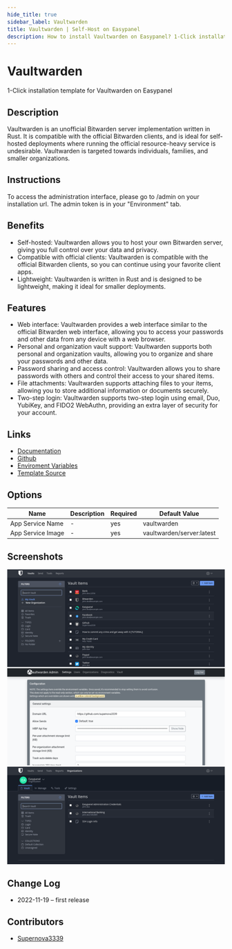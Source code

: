 ```yaml
---
hide_title: true
sidebar_label: Vaultwarden
title: Vaultwarden | Self-Host on Easypanel
description: How to install Vaultwarden on Easypanel? 1-Click installation template for Vaultwarden on Easypanel
---
```


<!-- generated -->

# Vaultwarden

1-Click installation template for Vaultwarden on Easypanel

## Description

Vaultwarden is an unofficial Bitwarden server implementation written in Rust. It is compatible with the official Bitwarden clients, and is ideal for self-hosted deployments where running the official resource-heavy service is undesirable. Vaultwarden is targeted towards individuals, families, and smaller organizations.

## Instructions

To access the administration interface, please go to /admin on your installation url. The admin token is in your &quot;Environment&quot; tab.

## Benefits

- Self-hosted: Vaultwarden allows you to host your own Bitwarden server, giving you full control over your data and privacy.
- Compatible with official clients: Vaultwarden is compatible with the official Bitwarden clients, so you can continue using your favorite client apps.
- Lightweight: Vaultwarden is written in Rust and is designed to be lightweight, making it ideal for smaller deployments.

## Features

- Web interface: Vaultwarden provides a web interface similar to the official Bitwarden web interface, allowing you to access your passwords and other data from any device with a web browser.
- Personal and organization vault support: Vaultwarden supports both personal and organization vaults, allowing you to organize and share your passwords and other data.
- Password sharing and access control: Vaultwarden allows you to share passwords with others and control their access to your shared items.
- File attachments: Vaultwarden supports attaching files to your items, allowing you to store additional information or documents securely.
- Two-step login: Vaultwarden supports two-step login using email, Duo, YubiKey, and FIDO2 WebAuthn, providing an extra layer of security for your account.

## Links

- [Documentation](https://github.com/dani-garcia/vaultwarden/wiki)
- [Github](https://github.com/dani-garcia/vaultwarden)
- [Enviroment Variables](https://github.com/dani-garcia/vaultwarden/blob/main/.env.template)
- [Template Source](https://github.com/easypanel-io/templates/tree/main/templates/vaultwarden)

## Options

Name | Description | Required | Default Value
-|-|-|-
App Service Name | - | yes | vaultwarden
App Service Image | - | yes | vaultwarden/server:latest

## Screenshots

![Vaultwarden Screenshot](./assets/screenshot1.png)
![Vaultwarden Screenshot](./assets/screenshot2.png)
![Vaultwarden Screenshot](./assets/screenshot3.png)

## Change Log

- 2022-11-19 – first release

## Contributors

- [Supernova3339](https://github.com/Supernova3339)
